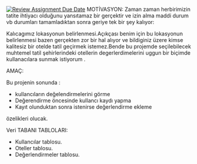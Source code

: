 [![Review Assignment Due Date](https://classroom.github.com/assets/deadline-readme-button-24ddc0f5d75046c5622901739e7c5dd533143b0c8e959d652212380cedb1ea36.svg)](https://classroom.github.com/a/uelKf0-p)
MOTİVASYON:
Zaman zaman herbirimizin tatite ihtiyacı olduğunu yansıtamaz bir gerçektir ve izin alma maddi durum vb durumları tamamladıktan sonra geriye tek bir şey kalıyor:

Kalıcagımız  lokasyonun belirlenmesi.Açıkçası benim için bu lokasyonun belirlenmesi bazen gerçekten zor bir hal alıyor ve bildiginiz üzere kimse kalitesiz bir otelde tatil geçirmek istemez.Bende bu projemde seçilebilecek muhtemel tatil şehirlerindeki otellerin degerlerdimelerini uggun bir biçimde kullanacılara sunmak istiyorum .



AMAÇ:

Bu projenin sonunda :

- kullancıların değelendirmelerini görme
- Değerendirme öncesinde kullancı kaydı  yapma
- Kayıt olunduktan sonra istenirse değerlendirme   ekleme

özelikleri olucak.

Veri TABANI TABLOLARI:

- Kullancılar tablosu.
- Oteller tablosu.
- Değerlendirmeler tablosu.

